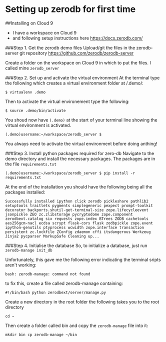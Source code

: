 # Setting up zerodb for first time

##Installing on Cloud 9
- I have a workspace on Cloud 9
- and following setup instructions here https://docs.zerodb.com/

###Step 1. Get the zerodb demo files
Upload/git the files in the zerodb-server git repository https://github.com/zerodb/zerodb-server

Create a folder on the workspace on Cloud 9 in which to put the files. I called mine `zerodb_server`

###Step 2. Set up and activate the virtual environment
At the terminal type the following which creates a virtual environment folder at /.demo/:

`$ virtualenv .demo`

Then to activate the virtual environement type the following:

`$ source .demo/bin/activate`

You shoud now have `(.demo)` at the start of your terminal line showing the virtual environment is activated. 

`(.demo)username:~/workspace/zerodb_server $`

You always need to activate the virtual environment before doing anthing!

###Step 3. Install python packages required for zero-db
Navigate to the demo directory and install the necessary packages. The packages are in the file `requirements.txt`

`(.demo)username:~/workspace/zerodb_server $ pip install -r requirements.txt`

At the end of the installation you should have the following being all the packages installed:

`Successfully installed ipython click zerodb pickleshare pathlib2 setuptools traitlets pygments simplegeneric pexpect prompt-toolkit decorator backports.shutil-get-terminal-size zope.lifecycleevent jsonpickle ZEO zc.zlibstorage pycryptodome zope.component zerodbext.catalog six requests zope.index BTrees ZODB cachetools aes256gcm-nacl ecdsa scrypt flask-cors flask zodbpickle zope.event ipython-genutils ptyprocess wcwidth zope.interface transaction persistent zc.lockfile ZConfig zdaemon cffi itsdangerous Werkzeug Jinja2 pycparser MarkupSafe
Cleaning up...`

###Step 4. Initialise the database
So, to initialize a database, just run `zerodb-manage init_db`

Unfortunately, this gave me the following error indicating the terminal sripts aren't working:

`bash: zerodb-manage: command not found`

to fix this, create a file called zerodb-manage containing:

`#!/bin/bash
python zerodbext/server/manage.py`

Create a new directory in the root folder the following takes you to the root directory

`cd ~`

Then create a folder called bin and copy the `zerodb-manage` file into it:

`mkdir bin
cp zerodb-manage ~/bin`





